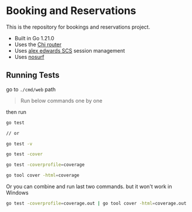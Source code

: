 # Booking and Reservations

This is the repository for bookings and reservations project.

- Built in Go 1.21.0
- Uses the [Chi router](github.com/go-chi/chi/v5)
- Uses [alex edwards SCS](github.com/alexedwards/scs/v2) session management
- Uses [nosurf](github.com/justinas/nosurf)

## Running Tests

go to `./cmd/web` path

> Run below commands one by one

then run 

```bash
go test 

// or 

go test -v
```

```bash
go test -cover
```

```bash
go test -coverprofile=coverage
```

```bash
go tool cover -html=coverage
```

Or you can combine and run last two commands. but it won't work in Windows

```bash
go test -coverprofile=coverage.out | go tool cover -html=coverage.out
```